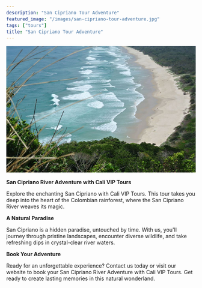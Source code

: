 ```yaml
---
description: "San Cipriano Tour Adventure"
featured_image: "/images/san-cipriano-tour-adventure.jpg"
tags: ["tours"]
title: "San Cipriano Tour Adventure"
---
```


![San Cipriano Tour](/images/san-cipriano-tour-adventure.jpg)

**San Cipriano River Adventure with Cali VIP Tours**

Explore the enchanting San Cipriano with Cali VIP Tours. This tour takes you deep into the heart of the Colombian rainforest, where the San Cipriano River weaves its magic.



**A Natural Paradise**

San Cipriano is a hidden paradise, untouched by time. With us, you'll journey through pristine landscapes, encounter diverse wildlife, and take refreshing dips in crystal-clear river waters.

**Book Your Adventure**



Ready for an unforgettable experience? Contact us today or visit our website to book your San Cipriano River Adventure with Cali VIP Tours. Get ready to create lasting memories in this natural wonderland.
